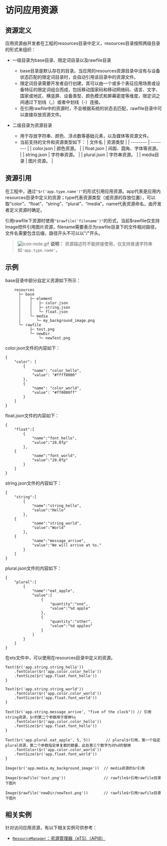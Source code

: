 # 访问应用资源


## 资源定义

应用资源由开发者在工程的resources目录中定义，resources目录按照两级目录的形式来组织：

- 一级目录为base目录、限定词目录以及rawfile目录
  - base目录是默认存在的目录。当应用的resources资源目录中没有与设备状态匹配的限定词目录时，会自动引用该目录中的资源文件。
  - 限定词目录需要开发者自行创建，其可以由一个或多个表征应用场景或设备特征的限定词组合而成，包括移动国家码和移动网络码、语言、文字、国家或地区、横竖屏、设备类型、颜色模式和屏幕密度等维度，限定词之间通过下划线（_）或者中划线（-）连接。
  - 在引用rawfile中的资源时，不会根据系统的状态去匹配，rawfile目录中可以直接存放资源文件。

- 二级目录为资源目录
  - 用于存放字符串、颜色、浮点数等基础元素，以及媒体等资源文件。
  - 当前支持的文件和资源类型如下：
       | 文件名 | 资源类型 |
     | -------- | -------- |
     | color.json | 颜色资源。 |
     | float.json | 间距、圆角、字体等资源。 |
     | string.json | 字符串资源。 |
     | plural.json | 字符串资源。 |
     | media目录 | 图片资源。 |


## 资源引用

在工程中，通过```"$r('app.type.name')"```的形式引用应用资源。app代表是应用内resources目录中定义的资源；type代表资源类型（或资源的存放位置），可以取“color”、“float”、“string”、“plural”、“media”，name代表资源命名，由开发者定义资源时确定。

引用rawfile下资源时使用```"$rawfile('filename')"```的形式，当前$rawfile仅支持Image控件引用图片资源，filename需要表示为rawfile目录下的文件相对路径，文件名需要包含后缀，路径开头不可以以"/"开头。

> ![icon-note.gif](public_sys-resources/icon-note.gif) **说明：**
> 资源描述符不能拼接使用，仅支持普通字符串如`'app.type.name'`。


## 示例

base目录中部分自定义资源如下所示：


```
    resources
      ├─ base 
      │    ├─ element 
      │    │   ├─ color.json
      │    │   ├─ string.json
      │    │   └─ float.json
      │    └─ media
      │       └─ my_background_image.png
      └─ rawfile
           ├─ test.png
           └─ newDir
               └─ newTest.png  
```

color.json文件的内容如下：


```
{
    "color": [
        {
            "name": "color_hello",
            "value": "#ffff0000"
        },
        {
            "name": "color_world",
            "value": "#ff0000ff"
        }
    ]
}
```

float.json文件的内容如下：


```
{
    "float":[
        {
            "name":"font_hello",
            "value":"28.0fp"
        },
	{
            "name":"font_world",
            "value":"20.0fp"
        }
    ]
}
```

string.json文件的内容如下：


```
{
    "string":[
        {
            "name":"string_hello",
            "value":"Hello"
        },
	{
            "name":"string_world",
            "value":"World"
        },
	{
            "name":"message_arrive",
            "value":"We will arrive at %s."
        }
    ]
}
```

plural.json文件的内容如下：


```
{
    "plural":[
        {
            "name":"eat_apple",
            "value":[
                {
                    "quantity":"one",
                    "value":"%d apple"
                },
                {
                    "quantity":"other",
                    "value":"%d apples"
                }
            ]
        }
    ]
}
```

  在ets文件中，可以使用在resources目录中定义的资源。

```
Text($r('app.string.string_hello'))
    .fontColor($r('app.color.color_hello'))
    .fontSize($r('app.float.font_hello'))
}

Text($r('app.string.string_world'))
    .fontColor($r('app.color.color_world'))
    .fontSize($r('app.float.font_world'))
}

Text($r('app.string.message_arrive', "five of the clock")) // 引用string资源，$r的第二个参数用于替换%s
    .fontColor($r('app.color.color_hello'))
    .fontSize($r('app.float.font_hello'))
}

Text($r('app.plural.eat_apple', 5, 5))       // plural$r引用，第一个指定plural资源，第二个参数指定单复数的数量，此处第三个数字为对%d的替换
    .fontColor($r('app.color.color_world'))
    .fontSize($r('app.float.font_world'))
}

Image($r('app.media.my_background_image'))  // media资源的$r引用

Image($rawfile('test.png'))                 // rawfile$r引用rawfile目录下图片

Image($rawfile('newDir/newTest.png'))       // rawfile$r引用rawfile目录下图片
```


## 相关实例

针对访问应用资源，有以下相关实例可供参考：

- [`ResourceManager`：资源管理器（eTS）（API8）](https://gitee.com/openharmony/app_samples/tree/master/common/ResourceManager)

